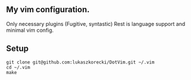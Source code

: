 My vim configuration.
---------------------

Only necessary plugins (Fugitive, syntastic)
Rest is language support and minimal vim config.

Setup
----


```
git clone git@github.com:lukaszkorecki/DotVim.git ~/.vim
cd ~/.vim
make
```
